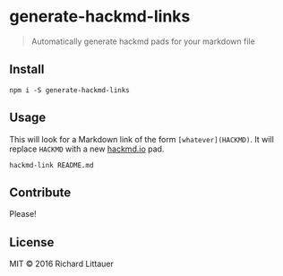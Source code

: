 # generate-hackmd-links

> Automatically generate hackmd pads for your markdown file

## Install

```
npm i -S generate-hackmd-links
```

## Usage

This will look for a Markdown link of the form `[whatever](HACKMD)`. It will replace `HACKMD` with a new [hackmd.io](http://hackmd.io/) pad.

```
hackmd-link README.md
```

## Contribute

Please!

## License

MIT © 2016 Richard Littauer
